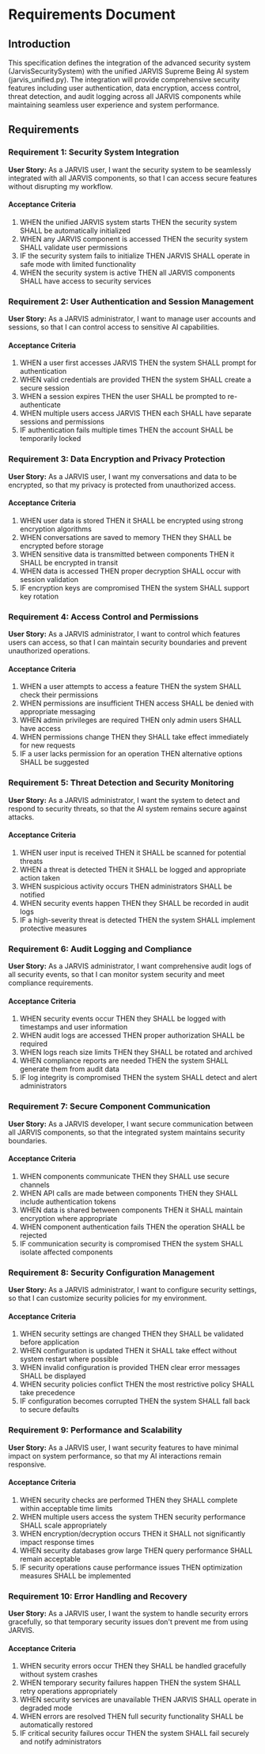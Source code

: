 # Requirements Document

## Introduction

This specification defines the integration of the advanced security system (JarvisSecuritySystem) with the unified JARVIS Supreme Being AI system (jarvis_unified.py). The integration will provide comprehensive security features including user authentication, data encryption, access control, threat detection, and audit logging across all JARVIS components while maintaining seamless user experience and system performance.

## Requirements

### Requirement 1: Security System Integration

**User Story:** As a JARVIS user, I want the security system to be seamlessly integrated with all JARVIS components, so that I can access secure features without disrupting my workflow.

#### Acceptance Criteria

1. WHEN the unified JARVIS system starts THEN the security system SHALL be automatically initialized
2. WHEN any JARVIS component is accessed THEN the security system SHALL validate user permissions
3. IF the security system fails to initialize THEN JARVIS SHALL operate in safe mode with limited functionality
4. WHEN the security system is active THEN all JARVIS components SHALL have access to security services

### Requirement 2: User Authentication and Session Management

**User Story:** As a JARVIS administrator, I want to manage user accounts and sessions, so that I can control access to sensitive AI capabilities.

#### Acceptance Criteria

1. WHEN a user first accesses JARVIS THEN the system SHALL prompt for authentication
2. WHEN valid credentials are provided THEN the system SHALL create a secure session
3. WHEN a session expires THEN the user SHALL be prompted to re-authenticate
4. WHEN multiple users access JARVIS THEN each SHALL have separate sessions and permissions
5. IF authentication fails multiple times THEN the account SHALL be temporarily locked

### Requirement 3: Data Encryption and Privacy Protection

**User Story:** As a JARVIS user, I want my conversations and data to be encrypted, so that my privacy is protected from unauthorized access.

#### Acceptance Criteria

1. WHEN user data is stored THEN it SHALL be encrypted using strong encryption algorithms
2. WHEN conversations are saved to memory THEN they SHALL be encrypted before storage
3. WHEN sensitive data is transmitted between components THEN it SHALL be encrypted in transit
4. WHEN data is accessed THEN proper decryption SHALL occur with session validation
5. IF encryption keys are compromised THEN the system SHALL support key rotation

### Requirement 4: Access Control and Permissions

**User Story:** As a JARVIS administrator, I want to control which features users can access, so that I can maintain security boundaries and prevent unauthorized operations.

#### Acceptance Criteria

1. WHEN a user attempts to access a feature THEN the system SHALL check their permissions
2. WHEN permissions are insufficient THEN access SHALL be denied with appropriate messaging
3. WHEN admin privileges are required THEN only admin users SHALL have access
4. WHEN permissions change THEN they SHALL take effect immediately for new requests
5. IF a user lacks permission for an operation THEN alternative options SHALL be suggested

### Requirement 5: Threat Detection and Security Monitoring

**User Story:** As a JARVIS administrator, I want the system to detect and respond to security threats, so that the AI system remains secure against attacks.

#### Acceptance Criteria

1. WHEN user input is received THEN it SHALL be scanned for potential threats
2. WHEN a threat is detected THEN it SHALL be logged and appropriate action taken
3. WHEN suspicious activity occurs THEN administrators SHALL be notified
4. WHEN security events happen THEN they SHALL be recorded in audit logs
5. IF a high-severity threat is detected THEN the system SHALL implement protective measures

### Requirement 6: Audit Logging and Compliance

**User Story:** As a JARVIS administrator, I want comprehensive audit logs of all security events, so that I can monitor system security and meet compliance requirements.

#### Acceptance Criteria

1. WHEN security events occur THEN they SHALL be logged with timestamps and user information
2. WHEN audit logs are accessed THEN proper authorization SHALL be required
3. WHEN logs reach size limits THEN they SHALL be rotated and archived
4. WHEN compliance reports are needed THEN the system SHALL generate them from audit data
5. IF log integrity is compromised THEN the system SHALL detect and alert administrators

### Requirement 7: Secure Component Communication

**User Story:** As a JARVIS developer, I want secure communication between all JARVIS components, so that the integrated system maintains security boundaries.

#### Acceptance Criteria

1. WHEN components communicate THEN they SHALL use secure channels
2. WHEN API calls are made between components THEN they SHALL include authentication tokens
3. WHEN data is shared between components THEN it SHALL maintain encryption where appropriate
4. WHEN component authentication fails THEN the operation SHALL be rejected
5. IF communication security is compromised THEN the system SHALL isolate affected components

### Requirement 8: Security Configuration Management

**User Story:** As a JARVIS administrator, I want to configure security settings, so that I can customize security policies for my environment.

#### Acceptance Criteria

1. WHEN security settings are changed THEN they SHALL be validated before application
2. WHEN configuration is updated THEN it SHALL take effect without system restart where possible
3. WHEN invalid configuration is provided THEN clear error messages SHALL be displayed
4. WHEN security policies conflict THEN the most restrictive policy SHALL take precedence
5. IF configuration becomes corrupted THEN the system SHALL fall back to secure defaults

### Requirement 9: Performance and Scalability

**User Story:** As a JARVIS user, I want security features to have minimal impact on system performance, so that my AI interactions remain responsive.

#### Acceptance Criteria

1. WHEN security checks are performed THEN they SHALL complete within acceptable time limits
2. WHEN multiple users access the system THEN security performance SHALL scale appropriately
3. WHEN encryption/decryption occurs THEN it SHALL not significantly impact response times
4. WHEN security databases grow large THEN query performance SHALL remain acceptable
5. IF security operations cause performance issues THEN optimization measures SHALL be implemented

### Requirement 10: Error Handling and Recovery

**User Story:** As a JARVIS user, I want the system to handle security errors gracefully, so that temporary security issues don't prevent me from using JARVIS.

#### Acceptance Criteria

1. WHEN security errors occur THEN they SHALL be handled gracefully without system crashes
2. WHEN temporary security failures happen THEN the system SHALL retry operations appropriately
3. WHEN security services are unavailable THEN JARVIS SHALL operate in degraded mode
4. WHEN errors are resolved THEN full security functionality SHALL be automatically restored
5. IF critical security failures occur THEN the system SHALL fail securely and notify administrators